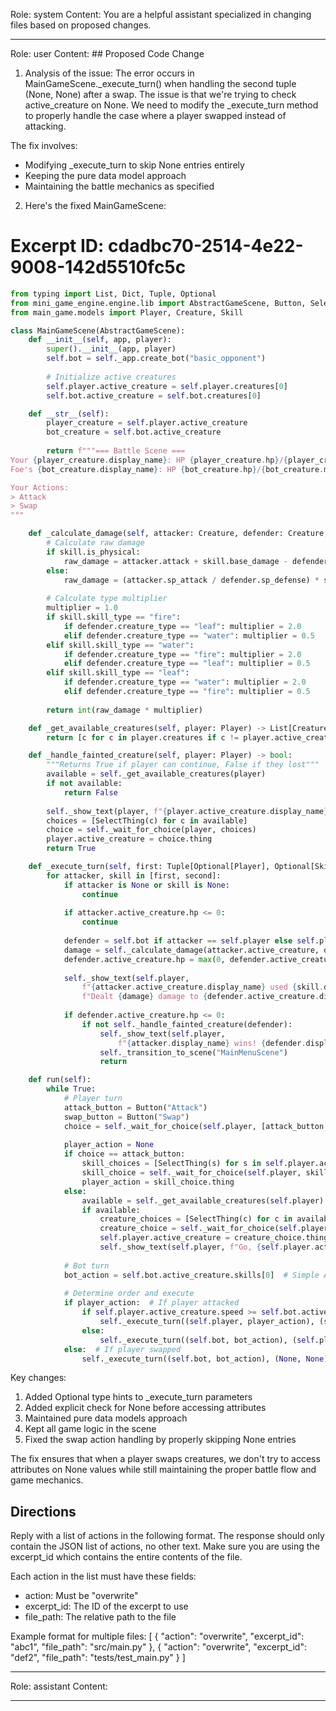 Role: system
Content: You are a helpful assistant specialized in changing files based on proposed changes.
__________________
Role: user
Content: ## Proposed Code Change
1. Analysis of the issue:
The error occurs in MainGameScene._execute_turn() when handling the second tuple (None, None) after a swap. The issue is that we're trying to check active_creature on None. We need to modify the _execute_turn method to properly handle the case where a player swapped instead of attacking.

The fix involves:
- Modifying _execute_turn to skip None entries entirely
- Keeping the pure data model approach
- Maintaining the battle mechanics as specified

2. Here's the fixed MainGameScene:

# Excerpt ID: cdadbc70-2514-4e22-9008-142d5510fc5c
```python main_game/scenes/main_game_scene.py
from typing import List, Dict, Tuple, Optional
from mini_game_engine.engine.lib import AbstractGameScene, Button, SelectThing, create_from_game_database
from main_game.models import Player, Creature, Skill

class MainGameScene(AbstractGameScene):
    def __init__(self, app, player):
        super().__init__(app, player)
        self.bot = self._app.create_bot("basic_opponent")
        
        # Initialize active creatures
        self.player.active_creature = self.player.creatures[0]
        self.bot.active_creature = self.bot.creatures[0]

    def __str__(self):
        player_creature = self.player.active_creature
        bot_creature = self.bot.active_creature
        
        return f"""=== Battle Scene ===
Your {player_creature.display_name}: HP {player_creature.hp}/{player_creature.max_hp}
Foe's {bot_creature.display_name}: HP {bot_creature.hp}/{bot_creature.max_hp}

Your Actions:
> Attack
> Swap
"""

    def _calculate_damage(self, attacker: Creature, defender: Creature, skill: Skill) -> int:
        # Calculate raw damage
        if skill.is_physical:
            raw_damage = attacker.attack + skill.base_damage - defender.defense
        else:
            raw_damage = (attacker.sp_attack / defender.sp_defense) * skill.base_damage
            
        # Calculate type multiplier
        multiplier = 1.0
        if skill.skill_type == "fire":
            if defender.creature_type == "leaf": multiplier = 2.0
            elif defender.creature_type == "water": multiplier = 0.5
        elif skill.skill_type == "water":
            if defender.creature_type == "fire": multiplier = 2.0
            elif defender.creature_type == "leaf": multiplier = 0.5
        elif skill.skill_type == "leaf":
            if defender.creature_type == "water": multiplier = 2.0
            elif defender.creature_type == "fire": multiplier = 0.5
            
        return int(raw_damage * multiplier)

    def _get_available_creatures(self, player: Player) -> List[Creature]:
        return [c for c in player.creatures if c != player.active_creature and c.hp > 0]

    def _handle_fainted_creature(self, player: Player) -> bool:
        """Returns True if player can continue, False if they lost"""
        available = self._get_available_creatures(player)
        if not available:
            return False
            
        self._show_text(player, f"{player.active_creature.display_name} fainted! Choose a new creature!")
        choices = [SelectThing(c) for c in available]
        choice = self._wait_for_choice(player, choices)
        player.active_creature = choice.thing
        return True

    def _execute_turn(self, first: Tuple[Optional[Player], Optional[Skill]], second: Tuple[Optional[Player], Optional[Skill]]):
        for attacker, skill in [first, second]:
            if attacker is None or skill is None:
                continue
                
            if attacker.active_creature.hp <= 0:
                continue
                
            defender = self.bot if attacker == self.player else self.player
            damage = self._calculate_damage(attacker.active_creature, defender.active_creature, skill)
            defender.active_creature.hp = max(0, defender.active_creature.hp - damage)
            
            self._show_text(self.player, 
                f"{attacker.active_creature.display_name} used {skill.display_name}! "
                f"Dealt {damage} damage to {defender.active_creature.display_name}!")
                
            if defender.active_creature.hp <= 0:
                if not self._handle_fainted_creature(defender):
                    self._show_text(self.player, 
                        f"{attacker.display_name} wins! {defender.display_name} has no creatures left!")
                    self._transition_to_scene("MainMenuScene")
                    return

    def run(self):
        while True:
            # Player turn
            attack_button = Button("Attack")
            swap_button = Button("Swap")
            choice = self._wait_for_choice(self.player, [attack_button, swap_button])
            
            player_action = None
            if choice == attack_button:
                skill_choices = [SelectThing(s) for s in self.player.active_creature.skills]
                skill_choice = self._wait_for_choice(self.player, skill_choices)
                player_action = skill_choice.thing
            else:
                available = self._get_available_creatures(self.player)
                if available:
                    creature_choices = [SelectThing(c) for c in available]
                    creature_choice = self._wait_for_choice(self.player, creature_choices)
                    self.player.active_creature = creature_choice.thing
                    self._show_text(self.player, f"Go, {self.player.active_creature.display_name}!")
                
            # Bot turn
            bot_action = self.bot.active_creature.skills[0]  # Simple AI - always uses first skill
            
            # Determine order and execute
            if player_action:  # If player attacked
                if self.player.active_creature.speed >= self.bot.active_creature.speed:
                    self._execute_turn((self.player, player_action), (self.bot, bot_action))
                else:
                    self._execute_turn((self.bot, bot_action), (self.player, player_action))
            else:  # If player swapped
                self._execute_turn((self.bot, bot_action), (None, None))
```

Key changes:
1. Added Optional type hints to _execute_turn parameters
2. Added explicit check for None before accessing attributes
3. Maintained pure data models approach
4. Kept all game logic in the scene
5. Fixed the swap action handling by properly skipping None entries

The fix ensures that when a player swaps creatures, we don't try to access attributes on None values while still maintaining the proper battle flow and game mechanics.

## Directions
Reply with a list of actions in the following format. The response should only contain the JSON list of actions, no other text.
Make sure you are using the excerpt_id which contains the entire contents of the file.

Each action in the list must have these fields:
- action: Must be "overwrite"
- excerpt_id: The ID of the excerpt to use
- file_path: The relative path to the file

Example format for multiple files:
[
    {
        "action": "overwrite",
        "excerpt_id": "abc1",
        "file_path": "src/main.py"
    },
    {
        "action": "overwrite",
        "excerpt_id": "def2",
        "file_path": "tests/test_main.py"
    }
]
__________________
Role: assistant
Content: 
__________________
